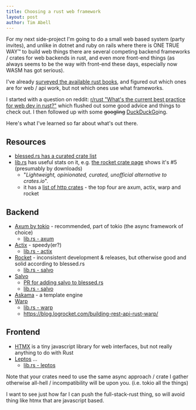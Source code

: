 ```yaml
---
title: Choosing a rust web framework
layout: post
author: Tim Abell
---
```


For my next side-project I'm going to do a small web based system (party invites), and unlike in dotnet and ruby on rails where there is ONE TRUE WAY™ to build web things there are several competing backend frameworks / crates for web backends in rust, and even more front-end things (as always seems to be the way with front-end these days, especially now WASM has got serious).

I've already [surveyed the available rust books](/2023/06/18/rust-programming-books/), and figured out which ones are for web / api work, but not which ones use what frameworks.

I started with a question on reddit: [r/rust "What's the current best practice for web dev in rust?"](https://www.reddit.com/r/rust/comments/17dt9bo/whats_the_current_best_practice_for_web_dev_in/) which flushed out some good advice and things to check out. I then followed up with some ~~googling~~ [DuckDuckGo](https://duckduckgo.com/)ing.

Here's what I've learned so far about what's out there.

## Resources

- [blessed.rs has a curated crate list](https://blessed.rs/crates#section-networking-subsection-http-foundations)
- [lib.rs](https://lib.rs/crates) has useful stats on it, e.g. [the rocket crate page](https://lib.rs/crates/rocket) shows it's #5 (presumably by downloads)
  - "*Lightweight, opinionated, curated, unofficial alternative to crates.io*".
  - it has a [list of http crates](https://lib.rs/web-programming/http-server) - the top four are axum, actix, warp and rocket

## Backend

- [Axum by tokio](https://github.com/tokio-rs/axum) - recommended, part of tokio (the async framework of choice)
  - [lib.rs - axum](https://lib.rs/crates/axum)
- [Actix](https://actix.rs/) - speedy(er?)
  - [lib.rs - actix](https://lib.rs/crates/actix)
- [Rocket](https://rocket.rs/) - inconsistent development & releases, but otherwise good and solid according to blessed.rs
  - [lib.rs - salvo](https://lib.rs/crates/salvo)
- [Salvo](https://salvo.rs/)
  - [PR for adding salvo to blessed.rs](https://github.com/nicoburns/blessed-rs/pull/81/files)
  - [lib.rs - salvo](https://lib.rs/crates/salvo)
- [Askama](https://djc.github.io/askama/) - a template engine
- [Warp](https://crates.io/crates/warp)
  - [lib.rs - warp](https://lib.rs/crates/warp)
  - <https://blog.logrocket.com/building-rest-api-rust-warp/>

## Frontend

- [HTMX](https://htmx.org/) is a tiny javascript library for web interfaces, but not really anything to do with Rust
- [Leptos](https://leptos.dev/) ...
  - [lib.rs - leptos](https://lib.rs/crates/leptos)

Note that your crates need to use the same async approach / crate I gather otherwise all-hell / incompatibility will be upon you. (i.e. tokio all the things)

I want to see just how far I can push the full-stack-rust thing, so will avoid thing like htmx that are javascript based.
